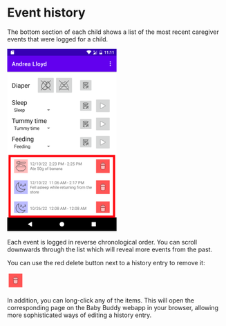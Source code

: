 # Event history

The bottom section of each child shows a list of the most recent caregiver events that were logged for a child.

![Location of the event history](images/history_location-smaller.png)

Each event is logged in reverse chronological order. You can scroll downwards through the list which will reveal more events from the past.

You can use the red delete button next to a history entry to remove it:

![Delete button](images/delete-smaller.png)

In addition, you can long-click any of the items. This will open the corresponding page on the Baby Buddy webapp in your browser, allowing more sophisticated ways of editing a history entry.
